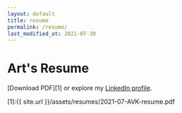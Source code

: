 ```yaml
---
layout: default
title: resume
permalink: /resume/
last_modified_at: 2021-07-30
---
```


# Art's Resume

[Download PDF][1] or explore my <a href="https://www.linkedin.com/in/{{ site.linkedin_username }}" target="_blank">LinkedIn profile</a>.

[1]:{{ site.url }}/assets/resumes/2021-07-AVK-resume.pdf
